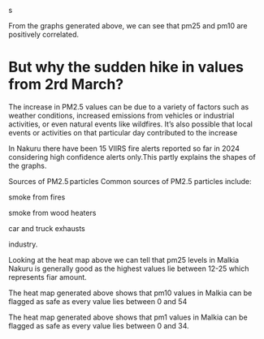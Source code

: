 s


From the graphs generated above, we can see that pm25 and pm10 are positively correlated.

# But why the sudden hike in values from 2rd March?

The increase in PM2.5 values can be due to a variety of factors such as weather conditions, increased emissions from vehicles or industrial activities, or even natural events like wildfires. It’s also possible that local events or activities on that particular day contributed to the increase

In Nakuru there have been 15 VIIRS fire alerts reported so far in 2024 considering high confidence alerts only.This partly explains the shapes of the graphs.


Sources of PM2.5 particles
Common sources of PM2.5 particles include:

smoke from fires

smoke from wood heaters

car and truck exhausts

industry.


Looking at the heat map above we can tell that pm25 levels in Malkia Nakuru is generally good as the highest values lie between 12-25 which represents fiar amount.

The heat map generated above shows that pm10 values in Malkia can be flagged as safe as every value lies between 0 and 54

The heat map generated above shows that pm1 values in Malkia can be flagged as safe as every value lies between 0 and 34.